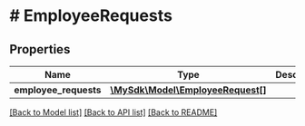 # # EmployeeRequests

## Properties

Name | Type | Description | Notes
------------ | ------------- | ------------- | -------------
**employee_requests** | [**\MySdk\Model\EmployeeRequest[]**](EmployeeRequest.md) |  | [optional]

[[Back to Model list]](../../README.md#models) [[Back to API list]](../../README.md#endpoints) [[Back to README]](../../README.md)
